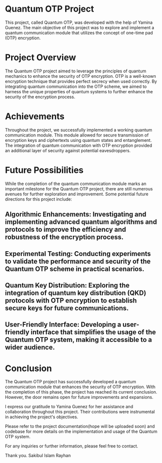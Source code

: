 # Quantum OTP Project
This project, called Quantum OTP, was developed with the help of Yamina Guenez. The main objective of this project was to explore and implement a quantum communication module that utilizes the concept of one-time pad (OTP) encryption.

# Project Overview
The Quantum OTP project aimed to leverage the principles of quantum mechanics to enhance the security of OTP encryption. OTP is a well-known encryption technique that provides perfect secrecy when used correctly. By integrating quantum communication into the OTP scheme, we aimed to harness the unique properties of quantum systems to further enhance the security of the encryption process.

# Achievements
Throughout the project, we successfully implemented a working quantum communication module. This module allowed for secure transmission of encryption keys and ciphertexts using quantum states and entanglement. The integration of quantum communication with OTP encryption provided an additional layer of security against potential eavesdroppers.

# Future Possibilities
While the completion of the quantum communication module marks an important milestone for the Quantum OTP project, there are still numerous avenues for further exploration and improvement. Some potential future directions for this project include:

## Algorithmic Enhancements: Investigating and implementing advanced quantum algorithms and protocols to improve the efficiency and robustness of the encryption process.

## Experimental Testing: Conducting experiments to validate the performance and security of the Quantum OTP scheme in practical scenarios.

## Quantum Key Distribution: Exploring the integration of quantum key distribution (QKD) protocols with OTP encryption to establish secure keys for future communications.

## User-Friendly Interface: Developing a user-friendly interface that simplifies the usage of the Quantum OTP system, making it accessible to a wider audience.

# Conclusion
The Quantum OTP project has successfully developed a quantum communication module that enhances the security of OTP encryption. With the completion of this phase, the project has reached its current conclusion. However, the door remains open for future improvements and expansions.

I express our gratitude to Yamina Guenez for her assistance and collaboration throughout this project. Their contributions were instrumental in achieving the project's objectives.

Please refer to the project documentation(hope will be uploaded soon) and codebase for more details on the implementation and usage of the Quantum OTP system.

For any inquiries or further information, please feel free to contact.

Thank you.
Sakibul Islam Rayhan
